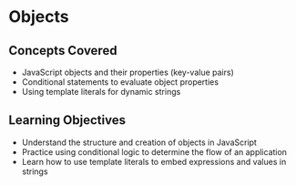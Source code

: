 # Objects

## Concepts Covered

- JavaScript objects and their properties (key-value pairs)
- Conditional statements to evaluate object properties
- Using template literals for dynamic strings

## Learning Objectives

- Understand the structure and creation of objects in JavaScript
- Practice using conditional logic to determine the flow of an application
- Learn how to use template literals to embed expressions and values in strings
